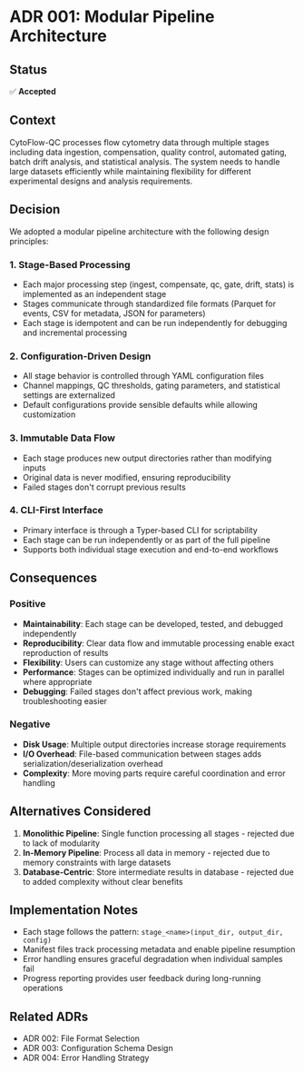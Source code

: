 # ADR 001: Modular Pipeline Architecture

## Status

✅ **Accepted**

## Context

CytoFlow-QC processes flow cytometry data through multiple stages including data ingestion, compensation, quality control, automated gating, batch drift analysis, and statistical analysis. The system needs to handle large datasets efficiently while maintaining flexibility for different experimental designs and analysis requirements.

## Decision

We adopted a modular pipeline architecture with the following design principles:

### 1. **Stage-Based Processing**
- Each major processing step (ingest, compensate, qc, gate, drift, stats) is implemented as an independent stage
- Stages communicate through standardized file formats (Parquet for events, CSV for metadata, JSON for parameters)
- Each stage is idempotent and can be run independently for debugging and incremental processing

### 2. **Configuration-Driven Design**
- All stage behavior is controlled through YAML configuration files
- Channel mappings, QC thresholds, gating parameters, and statistical settings are externalized
- Default configurations provide sensible defaults while allowing customization

### 3. **Immutable Data Flow**
- Each stage produces new output directories rather than modifying inputs
- Original data is never modified, ensuring reproducibility
- Failed stages don't corrupt previous results

### 4. **CLI-First Interface**
- Primary interface is through a Typer-based CLI for scriptability
- Each stage can be run independently or as part of the full pipeline
- Supports both individual stage execution and end-to-end workflows

## Consequences

### Positive
- **Maintainability**: Each stage can be developed, tested, and debugged independently
- **Reproducibility**: Clear data flow and immutable processing enable exact reproduction of results
- **Flexibility**: Users can customize any stage without affecting others
- **Performance**: Stages can be optimized individually and run in parallel where appropriate
- **Debugging**: Failed stages don't affect previous work, making troubleshooting easier

### Negative
- **Disk Usage**: Multiple output directories increase storage requirements
- **I/O Overhead**: File-based communication between stages adds serialization/deserialization overhead
- **Complexity**: More moving parts require careful coordination and error handling

## Alternatives Considered

1. **Monolithic Pipeline**: Single function processing all stages - rejected due to lack of modularity
2. **In-Memory Pipeline**: Process all data in memory - rejected due to memory constraints with large datasets
3. **Database-Centric**: Store intermediate results in database - rejected due to added complexity without clear benefits

## Implementation Notes

- Each stage follows the pattern: `stage_<name>(input_dir, output_dir, config)`
- Manifest files track processing metadata and enable pipeline resumption
- Error handling ensures graceful degradation when individual samples fail
- Progress reporting provides user feedback during long-running operations

## Related ADRs

- ADR 002: File Format Selection
- ADR 003: Configuration Schema Design
- ADR 004: Error Handling Strategy

